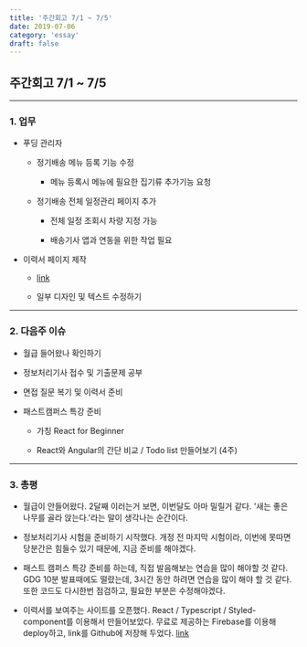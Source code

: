 ```yaml
---
title: '주간회고 7/1 ~ 7/5'
date: 2019-07-06
category: 'essay'
draft: false
---
```


## 주간회고 7/1 ~ 7/5

---

### 1. 업무

- 푸딩 관리자

  - 정기배송 메뉴 등록 기능 수정

    - 메뉴 등록시 메뉴에 필요한 집기류 추가기능 요청

  - 정기배송 전체 일정관리 페이지 추가

    - 전체 일정 조회시 차량 지정 가능

    - 배송기사 앱과 연동을 위한 작업 필요

- 이력서 페이지 제작

  - [link](https://resume-seunghun.firebaseapp.com)

  - 일부 디자인 및 텍스트 수정하기

---

### 2. 다음주 이슈

- 월급 들어왔나 확인하기

- 정보처리기사 접수 및 기출문제 공부

- 면접 질문 복기 및 이력서 준비

- 패스트캠퍼스 특강 준비

  - 가칭 React for Beginner

  - React와 Angular의 간단 비교 / Todo list 만들어보기 (4주)

---

### 3. 총평

- 월급이 안들어왔다. 2달째 이러는거 보면, 이번달도 아마 밀릴거 같다. '새는 좋은 나무를 골라 앉는다.'라는 말이 생각나는 순간이다.

- 정보처리기사 시험을 준비하기 시작했다. 개정 전 마지막 시험이라, 이번에 못따면 당분간은 힘들수 있기 때문에, 지금 준비를 해야겠다.

- 패스트 캠퍼스 특강 준비를 하는데, 직접 발음해보는 연습을 많이 해야할 것 같다. GDG 10분 발표때에도 떨럈는데, 3시간 동안 하려면 연습을 많이 해야 할 것 같다. 또한 코드도 다시한번 점검하고, 필요한 부분은 수정해야겠다.

- 이력서를 보여주는 사이트를 오픈했다. React / Typescript / Styled-component를 이용해서 만들어보았다. 무료로 제공하는 Firebase를 이용해 deploy하고, link를 Github에 저장해 두었다.
  [link](https://resume-seunghun.firebaseapp.com)
